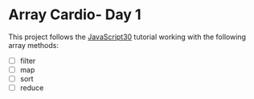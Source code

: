 # Array Cardio- Day 1

This project follows the [JavaScript30](https://javascript30.com/) tutorial working with the following array methods:

- [ ] filter
- [ ] map
- [ ] sort
- [ ] reduce
